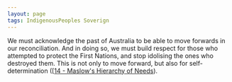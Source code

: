```yaml
---
layout: page
tags: IndigenousPeoples Soverign 
---
```


We must acknowledge the past of Australia to be able to move forwards in our reconciliation. And in doing so, we must build respect for those who attempted to protect the First Nations, and stop idolising the ones who destroyed them. This is not only to move forward, but also for self-determination ([[14 - Maslow's Hierarchy of Needs](14%20-%20Maslow's%20Hierarchy%20of%20Needs.md)).